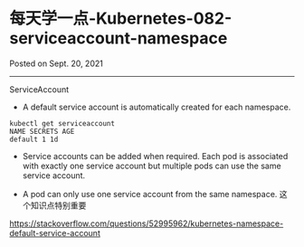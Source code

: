 # 每天学一点-Kubernetes-082-serviceaccount-namespace

Posted on Sept. 20, 2021

---

ServiceAccount


- A default service account is automatically created for each namespace.
```
kubectl get serviceaccount
NAME SECRETS AGE
default 1 1d
```

- Service accounts can be added when required. Each pod is associated with exactly one service account but multiple pods
  can use the same service account.
  
- A pod can only use one service account from the same namespace.
这个知识点特别重要


https://stackoverflow.com/questions/52995962/kubernetes-namespace-default-service-account
